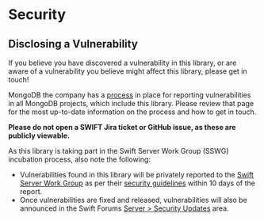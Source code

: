 # Security

## Disclosing a Vulnerability
If you believe you have discovered a vulnerability in this library, or are aware of a vulnerability you believe might affect this library, please get in touch!

MongoDB the company has a [process](https://docs.mongodb.com/manual/tutorial/create-a-vulnerability-report/) in place for reporting vulnerabilities in all MongoDB projects, which include this library. Please review that page for the most up-to-date information on the process and how to get in touch.

**Please do not open a SWIFT Jira ticket or GitHub issue, as these are publicly viewable.**

As this library is taking part in the Swift Server Work Group (SSWG) incubation process, also note the following: 
* Vulnerabilities found in this library will be privately reported to the [Swift Server Work Group](https://github.com/swift-server/sswg) as per their [security guidelines](https://github.com/swift-server/sswg/blob/main/security/package-maintainer-received-vulnerability-report.md) within 10 days of the report.
* Once vulnerabilities are fixed and released, vulnerabilities will also be announced in the Swift Forums [Server > Security Updates](https://forums.swift.org/c/server/security-updates) area.
